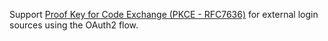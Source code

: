 Support [Proof Key for Code Exchange (PKCE - RFC7636)](https://www.rfc-editor.org/rfc/rfc7636) for external login sources using the OAuth2 flow.
